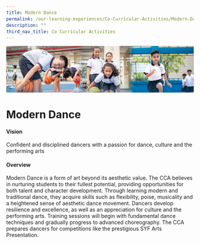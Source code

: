 ```yaml
---
title: Modern Dance
permalink: /our-learning-experiences/Co-Curricular-Activities/Modern-Dance/
description: ""
third_nav_title: Co Curricular Activities
---
```

![](/images/Our%20Learning%20Experiences.jpg)

Modern Dance
============

#### Vision

Confident and disciplined dancers with a passion for dance, culture and the performing arts  

#### Overview

Modern Dance is a form of art beyond its aesthetic value. The CCA believes in nurturing students to their fullest potential, providing opportunities for both talent and character development. Through learning modern and traditional dance, they acquire skills such as flexibility, poise, musicality and a heightened sense of aesthetic dance movement. Dancers develop resilience and excellence, as well as an appreciation for culture and the performing arts. Training sessions will begin with fundamental dance techniques and gradually progress to advanced choreography. The CCA prepares dancers for competitions like the prestigious SYF Arts Presentation.